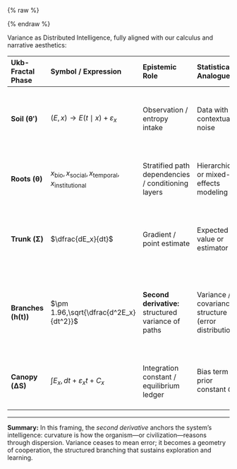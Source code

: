 {% raw %}
<!-- Drop this anywhere in your README.md or page HTML -->
<script>
  window.MathJax = {
    tex: {
      inlineMath: [['$', '$'], ['\\(', '\\)']],
      displayMath: [['$$','$$'], ['\\[','\\]']],
      processEscapes: true
    },
    options: {
      skipHtmlTags: ['script','noscript','style','textarea','pre','code']
    }
  };
</script>
<script id="MathJax-script" async
  src="https://cdn.jsdelivr.net/npm/mathjax@3/es5/tex-mml-chtml.js">
</script>
{% endraw %}

Variance as Distributed Intelligence, fully aligned with our calculus and narrative aesthetics:

| **Ukb-Fractal Phase** | **Symbol / Expression**                                                              | **Epistemic Role**                                  | **Statistical Analogue**                             | **Interpretation / Legacy**                                                                                 |
| :-------------------- | :----------------------------------------------------------------------------------- | :-------------------------------------------------- | :--------------------------------------------------- | :---------------------------------------------------------------------------------------------------------- |
| **Soil (θ′)**         | $(E, x) \rightarrow E(t \mid x) + \varepsilon_x$                                     | Observation / entropy intake                        | Data with contextual noise                           | The clinical or civic sensorium — raw experience entering the system                                        |
| **Roots (θ)**         | ${x_{\text{bio}}, x_{\text{social}}, x_{\text{temporal}}, x_{\text{institutional}}}$ | Stratified path dependencies / conditioning layers  | Hierarchical or mixed-effects modeling               | Epidemiologic layering; memory of environments; priors across strata                                        |
| **Trunk (Σ)**         | $\dfrac{dE_x}{dt}$                                                                   | Gradient / point estimate                           | Expected value or estimator $\hat{\theta}$           | Direction of learning or intervention — the system’s coherent intention                                     |
| **Branches (h(t))**   | $\pm 1.96,\sqrt{\dfrac{d^2E_x}{dt^2}}$                                               | **Second derivative:** structured variance of paths | Variance / covariance structure (error distribution) | Distributed intelligence — exploration field of alternative trajectories; curvature as collective reasoning |
| **Canopy (ΔS)**       | $\int E_x,dt + \varepsilon_x t + C_x$                                                | Integration constant / equilibrium ledger           | Bias term or prior constant $C_x$                    | Institutional or ethical baseline — what persists after adaptation                                          |

---

**Summary:**
In this framing, the *second derivative* anchors the system’s intelligence: curvature is how the organism—or civilization—reasons through dispersion.
Variance ceases to mean error; it becomes a geometry of cooperation, the structured branching that sustains exploration and learning.
